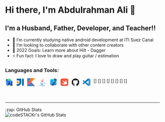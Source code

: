 # Hi there, I'm Abdulrahman Ali 👋 

## I'm a Husband, Father, Developer, and Teacher!!

- 🌱 I’m currently studying native android development at ITI Suez Canal 
- 👯 I’m looking to collaborate with other content creators
- 🥅 2022 Goals: Learn more about Hilt - Dagger
- ⚡ Fun fact: I love to draw and play guitar / estimation

### Languages and Tools:

[<img align="left" alt="Android Studio" width="26px" src="https://github.com/devicons/devicon/blob/v2.15.1/icons/androidstudio/androidstudio-original.svg" style="padding-right:10px;" />]
[<img align="left" alt="Intellij" width="26px" src="https://github.com/devicons/devicon/blob/v2.15.1/icons/intellij/intellij-original.svg" style="padding-right:10px;" />]
[<img align="left" alt="Kotlin" width="26px" src="https://github.com/devicons/devicon/blob/v2.15.1/icons/kotlin/kotlin-original.svg" style="padding-right:10px;" />]
[<img align="left" alt="Java" width="26px" src="https://github.com/devicons/devicon/blob/v2.15.1/icons/java/java-original.svg" style="padding-right:10px;" />]
[<img align="left" alt="xcode" width="26px" src="https://github.com/devicons/devicon/blob/v2.15.1/icons/xcode/xcode-original.svg" style="padding-right:10px;" />]
[<img align="left" alt="swift" width="26px" src="https://github.com/devicons/devicon/blob/v2.15.1/icons/swift/swift-original.svg" style="padding-right:10px;" />]
[<img align="left" alt="github" width="26px" src="https://github.com/devicons/devicon/blob/v2.15.1/icons/github/github-original.svg" style="padding-right:10px;" />]
[<img align="left" alt="Visual Studio Code" width="26px" src="https://github.com/devicons/devicon/blob/v2.15.1/icons/vscode/vscode-original.svg" style="padding-right:10px;" />]

<br />
<br />

---

  <summary>:zap: GitHub Stats</summary>

  <img align="left" alt="codeSTACKr's GitHub Stats" src="https://github-readme-stats.vercel.app/api?username=codeSTACKr&show_icons=true&hide_border=false&title_color=ff652f&icon_color=FFE400&bg_color=09131B&text_color=ffffff&border_color=0c1a25" />


